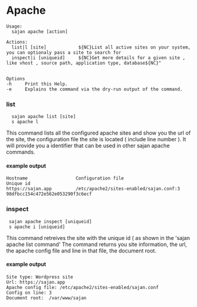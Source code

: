 # Apache


````text
Usage:
  sajan apache [action]

Actions:
  list|l [site]            ${NC}List all active sites on your system, you can optionaly pass a site to search for
  inspect|i [uniqueid]     ${NC}Get more details for a given site , like vhost , source path, application type, database${NC}"


Options
-h     Print this Help.
-e     Explains the command via the dry-run output of the command.
````

### list 

```Shell
  sajan apache list [site]
  s apache l
```

This command lists all the configured apache sites and show you the url of the site, the configuration file the site is located ( include line number ).
It will provide you a identifier that can be used in other sajan apache commands.

#### example output

````shell
Hostname                  Configuration file                                    Unique id
https://sajan.app         /etc/apache2/sites-enabled/sajan.conf:3               98dfbcc154c472e562e053290f3c6ecf
````

### inspect 

```Shell
 sajan apache inspect [uniqueid]
 s apache i [uniqueid]
```

This command retreives the site with the unique id ( as shown in the 'sajan apache list command'
The command returns you site information, the url, the apache config file and line in that file, the document root.

#### example output

````shell
Site type: Wordpress site
Url: https://sajan.app
Apache config file: /etc/apache2/sites-enabled/sajan.conf
Config on line: 3
Document root:  /var/www/sajan
````